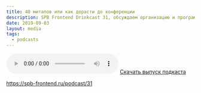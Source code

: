 ```yaml
---
title: 40 митапов или как дорасти до конференции
description: SPB Frontend Drinkcast 31, обсуждаем организацию и программу PiterJS conf
date: 2019-09-03
layout: media
tags:
  - podcasts
---
```


<audio controls>
  <source preload="auto" src="{{ '/media/SPB-Frontend-Drinkcast-26.mp3' | url }}" type="audio/mpeg">
  <a href="{{ '/media/SPB-Frontend-Drinkcast-31.mp3' | url }}" download>Скачать выпуск подкаста</a>
</audio>
<a href="{{ '/media/SPB-Frontend-Drinkcast-31.mp3' | url }}" download>Скачать выпуск подкаста</a>

https://spb-frontend.ru/podcast/31
